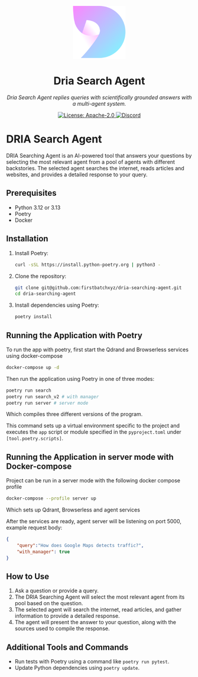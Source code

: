 <p align="center">
  <img src="https://raw.githubusercontent.com/firstbatchxyz/dria-js-client/master/logo.svg" alt="logo" width="142">
</p>

<p align="center">
  <h1 align="center">
    Dria Search Agent
  </h1>
  <p align="center">
    <i>Dria Search Agent replies queries with scientifically grounded answers with a multi-agent system.</i>
  </p>
</p>

<p align="center">
    <a href="https://opensource.org/license/apache-2-0" target="_blank">
        <img alt="License: Apache-2.0" src="https://img.shields.io/badge/license-Apache%202.0-7CB9E8.svg">
    </a>
    <a href="https://discord.gg/2wuU9ym6fq" target="_blank">
        <img alt="Discord" src="https://static-00.iconduck.com/assets.00/discord-icon-1024x1024-nogerd99.png" width="22">
    </a>
</p>


# DRIA Search Agent

DRIA Searching Agent is an AI-powered tool that answers your questions by selecting the most relevant agent from a pool of agents with different backstories. The selected agent searches the internet, reads articles and websites, and provides a detailed response to your query.

## Prerequisites
- Python 3.12 or 3.13
- Poetry
- Docker

## Installation
1. Install Poetry:
   ```bash
   curl -sSL https://install.python-poetry.org | python3 -
   ```
2. Clone the repository:
   ```bash
   git clone git@github.com:firstbatchxyz/dria-searching-agent.git
   cd dria-searching-agent
   ```
3. Install dependencies using Poetry:
   ```bash
   poetry install
   ```
## Running the Application with Poetry

To run the app with poetry, first start the Qdrand and Browserless services using docker-compose

```bash
docker-compose up -d
```

Then run the application using Poetry in one of three modes:
```bash
poetry run search
poetry run search_v2 # with manager
poetry run server # server mode
```
Which compiles three different versions of the program.

This command sets up a virtual environment specific to the project and executes the `app` script or module specified in the `pyproject.toml` under `[tool.poetry.scripts]`.

## Running the Application in server mode with Docker-compose

Project can be run in a server mode with the following docker compose profile

```bash
docker-compose --profile server up
```

Which sets up Qdrant, Browserless and agent services

After the services are ready, agent server will be listening on port 5000, example request body:

```json
{
    "query":"How does Google Maps detects traffic?",
    "with_manager": true
}
```



## How to Use
1. Ask a question or provide a query.
2. The DRIA Searching Agent will select the most relevant agent from its pool based on the question.
3. The selected agent will search the internet, read articles, and gather information to provide a detailed response.
4. The agent will present the answer to your question, along with the sources used to compile the response.

## Additional Tools and Commands
- Run tests with Poetry using a command like `poetry run pytest`.
- Update Python dependencies using `poetry update`.